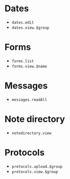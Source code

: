 # Dates

   * `dates.edit`
   * `dates.view.$group`

# Forms

   * `forms.list`
   * `forms.view.$name`

# Messages

   * `messages.readAll`

# Note directory

   * `notedirectory.view`

# Protocols

   * `protocols.upload.$group`
   * `protocols.view.$group`